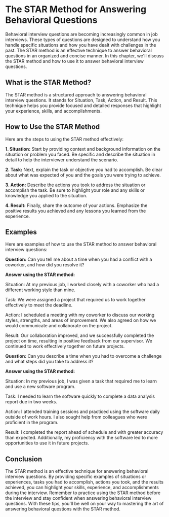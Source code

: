 The STAR Method for Answering Behavioral Questions
================================================================================================

Behavioral interview questions are becoming increasingly common in job interviews. These types of questions are designed to understand how you handle specific situations and how you have dealt with challenges in the past. The STAR method is an effective technique to answer behavioral questions in an organized and concise manner. In this chapter, we'll discuss the STAR method and how to use it to answer behavioral interview questions.

What is the STAR Method?
------------------------

The STAR method is a structured approach to answering behavioral interview questions. It stands for Situation, Task, Action, and Result. This technique helps you provide focused and detailed responses that highlight your experience, skills, and accomplishments.

How to Use the STAR Method
--------------------------

Here are the steps to using the STAR method effectively:

**1. Situation:** Start by providing context and background information on the situation or problem you faced. Be specific and describe the situation in detail to help the interviewer understand the scenario.

**2. Task:** Next, explain the task or objective you had to accomplish. Be clear about what was expected of you and the goals you were trying to achieve.

**3. Action:** Describe the actions you took to address the situation or accomplish the task. Be sure to highlight your role and any skills or knowledge you applied to the situation.

**4. Result:** Finally, share the outcome of your actions. Emphasize the positive results you achieved and any lessons you learned from the experience.

Examples
--------

Here are examples of how to use the STAR method to answer behavioral interview questions:

**Question:** Can you tell me about a time when you had a conflict with a coworker, and how did you resolve it?

**Answer using the STAR method:**

Situation: At my previous job, I worked closely with a coworker who had a different working style than mine.

Task: We were assigned a project that required us to work together effectively to meet the deadline.

Action: I scheduled a meeting with my coworker to discuss our working styles, strengths, and areas of improvement. We also agreed on how we would communicate and collaborate on the project.

Result: Our collaboration improved, and we successfully completed the project on time, resulting in positive feedback from our supervisor. We continued to work effectively together on future projects.

**Question:** Can you describe a time when you had to overcome a challenge and what steps did you take to address it?

**Answer using the STAR method:**

Situation: In my previous job, I was given a task that required me to learn and use a new software program.

Task: I needed to learn the software quickly to complete a data analysis report due in two weeks.

Action: I attended training sessions and practiced using the software daily outside of work hours. I also sought help from colleagues who were proficient in the program.

Result: I completed the report ahead of schedule and with greater accuracy than expected. Additionally, my proficiency with the software led to more opportunities to use it in future projects.

Conclusion
----------

The STAR method is an effective technique for answering behavioral interview questions. By providing specific examples of situations or experiences, tasks you had to accomplish, actions you took, and the results achieved, you can highlight your skills, experience, and accomplishments during the interview. Remember to practice using the STAR method before the interview and stay confident when answering behavioral interview questions. With these tips, you'll be well on your way to mastering the art of answering behavioral questions with the STAR method.
